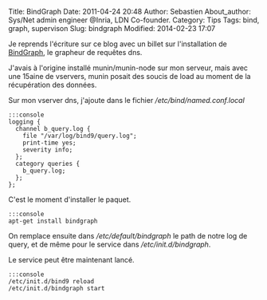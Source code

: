 Title: BindGraph
Date: 2011-04-24 20:48
Author: Sebastien
About_author: Sys/Net admin engineer @Inria, LDN Co-founder.
Category: Tips
Tags: bind, graph, supervison
Slug: bindgraph
Modified: 2014-02-23 17:07

Je reprends l'écriture sur ce blog avec un billet sur l'installation de [BindGraph](http://www.linux.it/~md/software/bindgraph-0.2.tgz), le grapheur de requêtes dns.

J'avais à l'origine installé munin/munin-node sur mon serveur, mais avec une 15aine de vservers, munin posait des soucis de load au moment de la récupération des données.

Sur mon vserver dns, j'ajoute dans le fichier */etc/bind/named.conf.local*

    :::console
    logging {
      channel b_query.log {
        file "/var/log/bind9/query.log";
        print-time yes;
        severity info;
      };
      category queries {
        b_query.log;
      };
    };

C'est le moment d'installer le paquet.

    :::console
    apt-get install bindgraph

On remplace ensuite dans */etc/default/bindgraph* le path de notre log de query, et de même pour le service dans */etc/init.d/bindgraph*.

Le service peut être maintenant lancé.

    :::console
    /etc/init.d/bind9 reload
    /etc/init.d/bindgraph start
